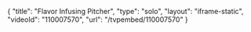 {
    "title": "Flavor Infusing Pitcher",
    "type": "solo",
    "layout": "iframe-static",
    "videoId": "110007570",
    "url": "\/tvpembed\/110007570"
}